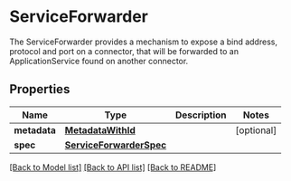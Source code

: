 # ServiceForwarder

The ServiceForwarder provides a mechanism to expose a bind address, protocol and port on a connector, that will be forwarded to an ApplicationService found on another connector. 
## Properties
Name | Type | Description | Notes
------------ | ------------- | ------------- | -------------
**metadata** | [**MetadataWithId**](MetadataWithId.md) |  | [optional] 
**spec** | [**ServiceForwarderSpec**](ServiceForwarderSpec.md) |  | 

[[Back to Model list]](../README.md#documentation-for-models) [[Back to API list]](../README.md#documentation-for-api-endpoints) [[Back to README]](../README.md)


